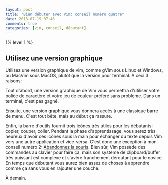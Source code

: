 ```yaml
---
layout: post
title: "Bien débuter avec Vim: conseil numéro quatre"
date: 2013-07-19 07:46
comments: true
categories: [vim, conseil, débutant]
---
```

{% level 1 %}

Utilisez une version graphique
------------------------------

Utilisez une version graphique de vim, comme gVim sous Linux et Windows, ou
MacVim sous MacOS, plutôt que la version pour terminal.  À ceci 3 raisons:

<!-- more -->

Tout d'abord, une version graphique de Vim vous permettra d'utiliser votre
police de caractère et votre jeu de couleur préféré sans problème. Dans un
terminal, c'est pas gagné.

Ensuite, une version graphique vous donnera accès à une classique barre
de menu. C'est tout bête, mais au début ça rassure.

Enfin, la barre d'outils fournit trois icônes très utiles pour les
débutants: copier, couper, coller. Pendant la phase d'apprentissage,
vous serez très heureux d'avoir ces icônes sous la main pour
échanger du texte depuis Vim vers une autre application et vice-versa. C'est
donc une exception à mon conseil numéro 2:
[Abandonnez la souris](http://lkdjiin.github.io/blog/2013/07/12/bien-debuter-avec-vim-conseil-numero-deux/).
Bien sûr, Vim possède des commandes au
clavier pour faire ça, mais son système de clipboard/buffer très puissant est
complexe et s'avère franchement déroutant pour le novice.
En temps que débutant vous aurez
bien assez de choses à apprendre comme ça sans vous en rajouter une couche.

À demain.

